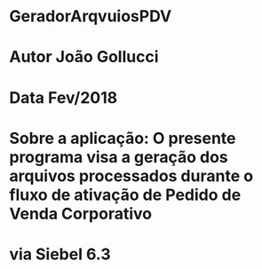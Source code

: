# GeradorArqvuiosPDV
# Autor João Gollucci
# Data Fev/2018
# Sobre a aplicação: O presente programa visa a geração dos arquivos processados durante o fluxo de ativação de Pedido de Venda Corporativo
# via Siebel 6.3
